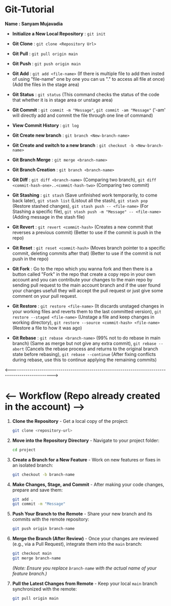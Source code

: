 # Git-Tutorial

**Name : Sanyam Mujavadia**

* **Initialize a New Local Repository** : `git init`

* **Git Clone** : `git clone <Repository Url>`

* **Git Pull** : `git pull origin main`

* **Git Push** : `git push origin main`

* **Git Add** : `git add <file-name>` (If there is multiple file to add then insted of using "file-name" one by one you can us "." to access all file at once) (Add the files in the stage area)

* **Git Status** : `git status` (This command checks the status of the code that whether it is in stage area or unstage area)

* **Git Commit** : `git commit -m "Message"`, 
`git commit -am "Message"` ('-am' will directly add and commit the file through one line of command)

* **View Commit History** : `git log`

* **Git Create new branch** : `git branch <New-branch-name>` 

* **Git Create and switch to a new branch** : `git checkout -b <New-branch-name>`

* **Git Branch Merge** : `git merge <branch-name>`

* **Git Branch Creation** : `git branch <branch-name>`

* **Git Diff** : `git diff <branch-name>` (Comparing two branch), 
`git diff <commit-hash-one>..<commit-hash-two>` (Comparing two commit)

* **Git Stashing** : `git stash` (Save unfinished work temporarily, to come back later),
`git stash list` (Listout all the stash),
`git stash pop` (Restore stashed changes),
`git stash push -- <file-name>` (For Stashing a specific file),
`git stash push -m "Message" -- <file-name>` (Adding message in the stash file)

* **Git Revert** : `git revert <commit-hash>` (Creates a new commit that reverses a previous commit) (Better to use if the commit is push in the repo)

* **Git Reset** : `git reset <commit-hash>` (Moves branch pointer to a specific commit, deleting commits after that) (Better to use if the commit is not push in the repo)

* **Git Fork** : Go to the repo which you wanna fork and then there is a button called "Fork" in the repo that create a copy repo in your own account and you can contribute your changes to the main repo by sending pull request to the main account branch and if the user found your changes usefull they will accept the pull request or just give some comment on your pull request. 

* **Git Restore** : `git restore <file-name>` (It discards unstaged changes in your working files and reverts them to the last committed version), 
`git restore --staged <file-name>` (Unstage a file and keep changes in working directory), 
`git restore --source <commit-hash> <file-name>` (Restore a file to how it was <commit-hash> ago)

* **Git Rebase** : `git rebase <branch-name>` (99% not to do rebase in main branch) (Same as merge but not give any extra commit), 
`git rebase --abort` (Cancels the rebase process and returns to the original branch state before rebasing), 
`git rebase --continue` (After fixing conflicts during rebase, use this to continue applying the remaining commits)

<-------------------------------------------------------------------------------------------------->

# <-- Workflow (Repo already created in the account) -->

1.  **Clone the Repository** - Get a local copy of the project:
    ```bash
    git clone <repository-url>
    ```

2.  **Move into the Repository Directory** - Navigate to your project folder:
    ```bash
    cd project
    ```

3.  **Create a Branch for a New Feature** - Work on new features or fixes in an isolated branch:
    ```bash
    git checkout -b branch-name
    ```

4.  **Make Changes, Stage, and Commit** - After making your code changes, prepare and save them:
    ```bash
    git add .
    git commit -m "Message"
    ```

5.  **Push Your Branch to the Remote** - Share your new branch and its commits with the remote repository:
    ```bash
    git push origin branch-name
    ```

6.  **Merge the Branch (After Review)** - Once your changes are reviewed (e.g., via a Pull Request), integrate them into the `main` branch:
    ```bash
    git checkout main
    git merge branch-name
    ```
    *(Note: Ensure you replace `branch-name` with the actual name of your feature branch.)*

7.  **Pull the Latest Changes from Remote** - Keep your local `main` branch synchronized with the remote:
    ```bash
    git pull origin main
    ```